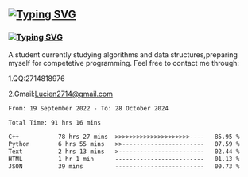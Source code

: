 ## <a href="https://git.io/typing-svg"><img src="https://readme-typing-svg.herokuapp.com?font=Fira+Code&pause=1000&width=435&lines=+Hi+there+%F0%9F%91%8B" alt="Typing SVG" /></a>
### <a href="https://git.io/typing-svg"><img src="https://readme-typing-svg.herokuapp.com?font=Fira+Code&pause=1000&width=435&lines=I+am+Lucien2714" alt="Typing SVG" /></a>
A student currently studying algorithms and data structures,preparing myself for competetive programming.
Feel free to contact me through: 

1.QQ:2714818976

2.Gmail:Lucien2714@gmail.com
<!--START_SECTION:waka-->

```txt
From: 19 September 2022 - To: 28 October 2024

Total Time: 91 hrs 16 mins

C++           78 hrs 27 mins  >>>>>>>>>>>>>>>>>>>>>----   85.95 %
Python        6 hrs 55 mins   >>-----------------------   07.59 %
Text          2 hrs 13 mins   >------------------------   02.44 %
HTML          1 hr 1 min      -------------------------   01.13 %
JSON          39 mins         -------------------------   00.73 %
```

<!--END_SECTION:waka-->
<!--

**Lucien2714/Lucien2714** is a ✨ _special_ ✨ repository because its `README.md` (this file) appears on your GitHub profile.

Here are some ideas to get you started:

- 🔭 I’m currently working on ...
- 🌱 I’m currently learning ...
- 👯 I’m looking to collaborate on ...
- 🤔 I’m looking for help with ...
- 💬 Ask me about ...
- 📫 How to reach me: ...
- 😄 Pronouns: ...
- ⚡ Fun fact: ...
-->

